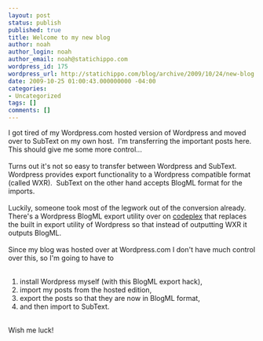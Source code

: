 ```yaml
---
layout: post
status: publish
published: true
title: Welcome to my new blog
author: noah
author_login: noah
author_email: noah@statichippo.com
wordpress_id: 175
wordpress_url: http://statichippo.com/blog/archive/2009/10/24/new-blog.aspx
date: 2009-10-25 01:00:43.000000000 -04:00
categories:
- Uncategorized
tags: []
comments: []
---
```

I got tired of my Wordpress.com hosted version of Wordpress and moved over to SubText on my own host.&nbsp; I'm transferring the important posts here.&nbsp; This should give me some more control...<br />
<br />
Turns out it's not so easy to transfer between Wordpress and SubText.&nbsp; Wordpress provides export functionality to a Wordpress compatible format (called WXR).&nbsp; SubText on the other hand accepts BlogML format for the imports.<br />
<br />
Luckily, someone took most of the legwork out of the conversion already.&nbsp; There's a Wordpress BlogML export utility over on [codeplex](javascript:void(0);/*1256433871452*/) that replaces the built in export utility of Wordpress so that instead of outputting WXR it outputs BlogML.<br />
<br />
Since my blog was hosted over at Wordpress.com I don't have much control over this, so I'm going to have to <br />
<br />
1) install Wordpress myself (with this BlogML export hack), <br />
2) import my posts from the hosted edition, <br />
3) export the posts so that they are now in BlogML format, <br />
4) and then import to SubText.<br />
<br />
Wish me luck!
